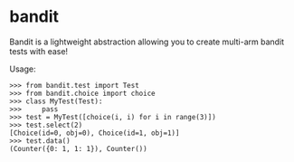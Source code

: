 bandit
======

Bandit is a lightweight abstraction allowing you to create multi-arm bandit tests with ease!


Usage:

    >>> from bandit.test import Test
    >>> from bandit.choice import choice
    >>> class MyTest(Test):
    >>>     pass
    >>> test = MyTest([choice(i, i) for i in range(3)])
    >>> test.select(2)
    [Choice(id=0, obj=0), Choice(id=1, obj=1)]
    >>> test.data()
    (Counter({0: 1, 1: 1}), Counter())
